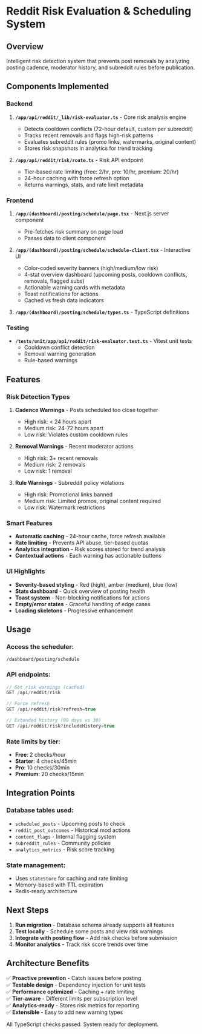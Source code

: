 # Reddit Risk Evaluation & Scheduling System

## Overview
Intelligent risk detection system that prevents post removals by analyzing posting cadence, moderator history, and subreddit rules before publication.

## Components Implemented

### **Backend**
1. **`/app/api/reddit/_lib/risk-evaluator.ts`** - Core risk analysis engine
   - Detects cooldown conflicts (72-hour default, custom per subreddit)
   - Tracks recent removals and flags high-risk patterns
   - Evaluates subreddit rules (promo links, watermarks, original content)
   - Stores risk snapshots in analytics for trend tracking

2. **`/app/api/reddit/risk/route.ts`** - Risk API endpoint
   - Tier-based rate limiting (free: 2/hr, pro: 10/hr, premium: 20/hr)
   - 24-hour caching with force refresh option
   - Returns warnings, stats, and rate limit metadata

### **Frontend**
1. **`/app/(dashboard)/posting/schedule/page.tsx`** - Next.js server component
   - Pre-fetches risk summary on page load
   - Passes data to client component

2. **`/app/(dashboard)/posting/schedule/schedule-client.tsx`** - Interactive UI
   - Color-coded severity banners (high/medium/low risk)
   - 4-stat overview dashboard (upcoming posts, cooldown conflicts, removals, flagged subs)
   - Actionable warning cards with metadata
   - Toast notifications for actions
   - Cached vs fresh data indicators

3. **`/app/(dashboard)/posting/schedule/types.ts`** - TypeScript definitions

### **Testing**
- **`/tests/unit/app/api/reddit/risk-evaluator.test.ts`** - Vitest unit tests
  - Cooldown conflict detection
  - Removal warning generation
  - Rule-based warnings

## Features

### **Risk Detection Types**
1. **Cadence Warnings** - Posts scheduled too close together
   - High risk: < 24 hours apart
   - Medium risk: 24-72 hours apart
   - Low risk: Violates custom cooldown rules

2. **Removal Warnings** - Recent moderator actions
   - High risk: 3+ recent removals
   - Medium risk: 2 removals
   - Low risk: 1 removal

3. **Rule Warnings** - Subreddit policy violations
   - High risk: Promotional links banned
   - Medium risk: Limited promos, original content required
   - Low risk: Watermark restrictions

### **Smart Features**
- **Automatic caching** - 24-hour cache, force refresh available
- **Rate limiting** - Prevents API abuse, tier-based quotas
- **Analytics integration** - Risk scores stored for trend analysis
- **Contextual actions** - Each warning has actionable buttons

### **UI Highlights**
- **Severity-based styling** - Red (high), amber (medium), blue (low)
- **Stats dashboard** - Quick overview of posting health
- **Toast system** - Non-blocking notifications for actions
- **Empty/error states** - Graceful handling of edge cases
- **Loading skeletons** - Progressive enhancement

## Usage

### Access the scheduler:
```
/dashboard/posting/schedule
```

### API endpoints:
```typescript
// Get risk warnings (cached)
GET /api/reddit/risk

// Force refresh
GET /api/reddit/risk?refresh=true

// Extended history (90 days vs 30)
GET /api/reddit/risk?includeHistory=true
```

### Rate limits by tier:
- **Free**: 2 checks/hour
- **Starter**: 4 checks/45min
- **Pro**: 10 checks/30min
- **Premium**: 20 checks/15min

## Integration Points

### Database tables used:
- `scheduled_posts` - Upcoming posts to check
- `reddit_post_outcomes` - Historical mod actions
- `content_flags` - Internal flagging system
- `subreddit_rules` - Community policies
- `analytics_metrics` - Risk score tracking

### State management:
- Uses `stateStore` for caching and rate limiting
- Memory-based with TTL expiration
- Redis-ready architecture

## Next Steps

1. **Run migration** - Database schema already supports all features
2. **Test locally** - Schedule some posts and view risk warnings
3. **Integrate with posting flow** - Add risk checks before submission
4. **Monitor analytics** - Track risk score trends over time

## Architecture Benefits

✅ **Proactive prevention** - Catch issues before posting  
✅ **Testable design** - Dependency injection for unit tests  
✅ **Performance optimized** - Caching + rate limiting  
✅ **Tier-aware** - Different limits per subscription level  
✅ **Analytics-ready** - Stores risk metrics for reporting  
✅ **Extensible** - Easy to add new warning types  

All TypeScript checks passed. System ready for deployment.
